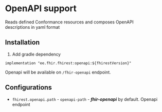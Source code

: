 # OpenAPI support
Reads defined Conformance resources and composes OpenAPI descriptions in yaml format


## Installation
1. Add gradle dependency
```
implementation "ee.fhir.fhirest:openapi:${fhirestVersion}"
```

Openapi will be available on `/fhir-openapi` endpoint.

## Configurations
* `fhirest.openapi.path` - `openapi-path` - ***fhir-openapi*** by default.  Openapi endpoint
